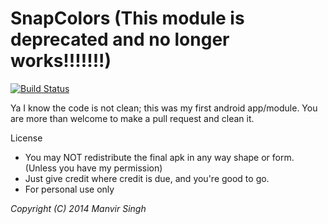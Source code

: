 
# SnapColors (This module is deprecated and no longer works!!!!!!!)
[![Build Status](https://programming4life.com/builds/job/SnapColors/badge/icon)](https://programming4life.com/builds/job/SnapColors/)

Ya I know the code is not clean; this was my first android app/module. You are more than welcome to make a pull request and clean it.

License
- You may NOT redistribute the final apk in any way shape or form. (Unless you have my permission)
- Just give credit where credit is due, and you're good to go.
- For personal use only

*Copyright (C) 2014 Manvir Singh*

